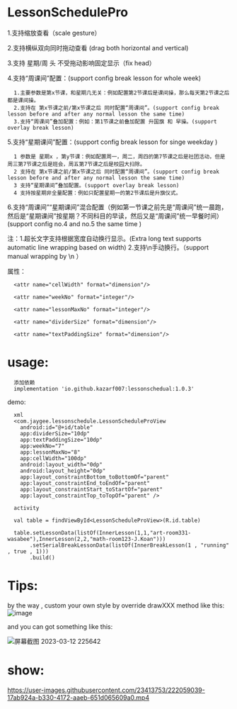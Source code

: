 # LessonSchedulePro


1.支持缩放查看（scale gesture）

2.支持横纵双向同时拖动查看 (drag both horizontal and vertical)

3.支持 星期/周 头 不受拖动影响固定显示（fix head）

4.支持“周课间”配置：(support config break lesson for whole week)

      1.主要参数是第x节课，和星期几无关：例如配置第2节课后是课间操，那么每天第2节课之后都是课间操。
      2.支持在 第x节课之前/第x节课之后 同时配置“周课间”。(support config break lesson before and after any normal lesson the same time)
      3.支持“周课间”叠加配置：例如：第1节课之前叠加配置 升国旗 和 早操。(support overlay break lesson)

5.支持“星期课间”配置：(support config break lesson for singe weekday )

      1 参数是 星期x ，第y节课：例如配置周一，周二，周四的第7节课之后是社团活动，但是周三第7节课之后是班会，周五第7节课之后是校园大扫除。
      2 支持在 第x节课之前/第x节课之后 同时配置“周课间”。(support config break lesson before and after any normal lesson the same time)
      3 支持“星期课间”叠加配置。(support overlay break lesson)
      4 支持按星期非全量配置：例如只配置星期一的第2节课后是升旗仪式。

6.支持“周课间”“星期课间”混合配置（例如第一节课之前先是“周课间”统一晨跑，然后是“星期课间”按星期？不同科目的早读，然后又是“周课间”统一早餐时间）(support config no.4 and no.5 the same time )

注：1.超长文字支持根据宽度自动换行显示。(Extra long text supports automatic line wrapping based on width)
    2.支持\n手动换行。（support manual wrapping by \n ）
    
属性：


      <attr name="cellWidth" format="dimension"/> 

      <attr name="weekNo" format="integer"/>  

      <attr name="lessonMaxNo" format="integer"/>   

      <attr name="dividerSize" format="dimension"/> 

      <attr name="textPaddingSize" format="dimension"/>   
     
# usage:

      添加依赖
      implementation 'io.github.kazarf007:lessonschedual:1.0.3'

demo:

      xml
      <com.jaygee.lessonschedule.LessonScheduleProView
        android:id="@+id/table"
        app:dividerSize="10dp"
        app:textPaddingSize="10dp"
        app:weekNo="7"
        app:lessonMaxNo="8"
        app:cellWidth="100dp"
        android:layout_width="0dp"
        android:layout_height="0dp"
        app:layout_constraintBottom_toBottomOf="parent"
        app:layout_constraintEnd_toEndOf="parent"
        app:layout_constraintStart_toStartOf="parent"
        app:layout_constraintTop_toTopOf="parent" />

      activity
      
      val table = findViewById<LessonScheduleProView>(R.id.table)
      
      table.setLessonData(listOf(InnerLesson(1,1,"art-room331-wasabee"),InnerLesson(2,2,"math-room123-J.Koan")))
           .setSerialBreakLessonData(listOf(InnerBreakLesson(1 , "running" , true , 1)))
           .build()
        
# Tips:

by the way , custom your own style by override drawXXX method like this:
![image](https://user-images.githubusercontent.com/23413753/224552514-f7b52ba1-bc8d-43db-9efa-eb80f036865e.png)

and you can got something like this:

![屏幕截图 2023-03-12 225642](https://user-images.githubusercontent.com/23413753/224552868-660979e5-ff0e-4682-8c13-2b5c86d26de1.png)


# show:

https://user-images.githubusercontent.com/23413753/222059039-17ab924a-b330-4172-aaeb-651d065609a0.mp4

